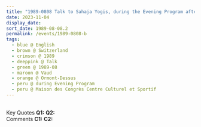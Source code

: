 ```yaml
---
title: "1989-0808 Talk to Sahaja Yogis, during the Evening Program after Śhrī Gaṇeśha Pūjā, Maison des Congrès Centre Culturel et Sportif, Chem. des Grandes Isles 7, 1865 Ormont-Dessus (Les Diablerets), Switzerland"
date: 2023-11-04
display_date: 
sort_date: 1989-08-08.2
permalink: /events/1989-0808-b
tags:
  - blue @ English
  - brown @ Switzerland
  - crimson @ 1989
  - deeppink @ Talk
  - green @ 1989-08
  - maroon @ Vaud
  - orange @ Ormont-Dessus
  - peru @ during Evening Program
  - peru @ Maison des Congrès Centre Culturel et Sportif
---
```


<br>

<wave-list>
  <list-title color="DarkSeaGreen" width="55">Key Quotes</list-title>
  <list-item color="BlanchedAlmond" width="280"><b>Q1:</b> <i></i></list-item>
  <list-item color="Lavender" width="280"><b>Q2:</b> <i></i></list-item>
</wave-list>

<br>

<wave-list>
  <list-title color="DarkSeaGreen" width="55">Comments</list-title>
  <list-item color="BlanchedAlmond" width="280"><b>C1:</b> <i></i></list-item>
  <list-item color="Lavender" width="280"><b>C2:</b> <i></i></list-item>
</wave-list>